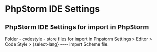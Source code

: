 # PhpStorm IDE Settings
PhpStorm IDE Settings for import in PhpStorm
----------------------------------------------------------------------
Folder - codestyle - store files for import in Phpstorm
Settings > Editor > Code Style > {select-lang} ---- import Scheme file.
